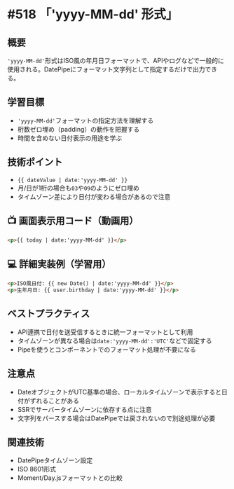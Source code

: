 # #518 「'yyyy-MM-dd' 形式」

## 概要
`'yyyy-MM-dd'`形式はISO風の年月日フォーマットで、APIやログなどで一般的に使用される。DatePipeにフォーマット文字列として指定するだけで出力できる。

## 学習目標
- `'yyyy-MM-dd'`フォーマットの指定方法を理解する
- 桁数ゼロ埋め（padding）の動作を把握する
- 時間を含めない日付表示の用途を学ぶ

## 技術ポイント
- `{{ dateValue | date:'yyyy-MM-dd' }}`
- 月/日が1桁の場合も`03`や`09`のようにゼロ埋め
- タイムゾーン差により日付が変わる場合があるので注意

## 📺 画面表示用コード（動画用）
```html
<p>{{ today | date:'yyyy-MM-dd' }}</p>
```

## 💻 詳細実装例（学習用）
```html
<p>ISO風日付: {{ new Date() | date:'yyyy-MM-dd' }}</p>
<p>生年月日: {{ user.birthday | date:'yyyy-MM-dd' }}</p>
```

## ベストプラクティス
- API連携で日付を送受信するときに統一フォーマットとして利用
- タイムゾーンが異なる場合は`date:'yyyy-MM-dd':'UTC'`などで固定する
- Pipeを使うとコンポーネントでのフォーマット処理が不要になる

## 注意点
- DateオブジェクトがUTC基準の場合、ローカルタイムゾーンで表示すると日付がずれることがある
- SSRでサーバータイムゾーンに依存する点に注意
- 文字列をパースする場合はDatePipeでは戻されないので別途処理が必要

## 関連技術
- DatePipeタイムゾーン設定
- ISO 8601形式
- Moment/Day.jsフォーマットとの比較
